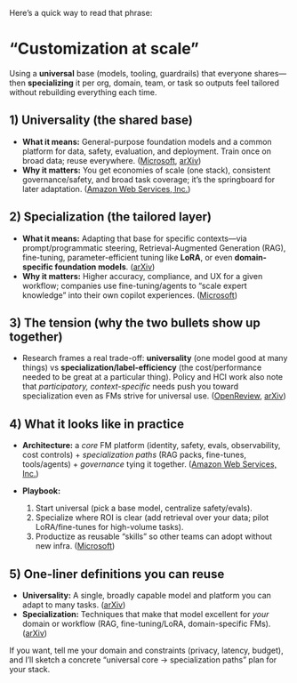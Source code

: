 Here’s a quick way to read that phrase:

# “Customization at scale”

Using a **universal** base (models, tooling, guardrails) that everyone shares—then **specializing** it per org, domain, team, or task so outputs feel tailored without rebuilding everything each time.

## 1) Universality (the shared base)

* **What it means:** General-purpose foundation models and a common platform for data, safety, evaluation, and deployment. Train once on broad data; reuse everywhere. ([Microsoft][1], [arXiv][2])
* **Why it matters:** You get economies of scale (one stack), consistent governance/safety, and broad task coverage; it’s the springboard for later adaptation. ([Amazon Web Services, Inc.][3])

## 2) Specialization (the tailored layer)

* **What it means:** Adapting that base for specific contexts—via prompt/programmatic steering, Retrieval-Augmented Generation (RAG), fine-tuning, parameter-efficient tuning like **LoRA**, or even **domain-specific foundation models**. ([arXiv][4])
* **Why it matters:** Higher accuracy, compliance, and UX for a given workflow; companies use fine-tuning/agents to “scale expert knowledge” into their own copilot experiences. ([Microsoft][5])

## 3) The tension (why the two bullets show up together)

* Research frames a real trade-off: **universality** (one model good at many things) vs **specialization/label-efficiency** (the cost/performance needed to be great at a particular thing). Policy and HCI work also note that *participatory, context-specific* needs push you toward specialization even as FMs strive for universal use. ([OpenReview][6], [arXiv][7])

## 4) What it looks like in practice

* **Architecture:** a *core* FM platform (identity, safety, evals, observability, cost controls) + *specialization paths* (RAG packs, fine-tunes, tools/agents) + *governance* tying it together. ([Amazon Web Services, Inc.][3])
* **Playbook:**

  1. Start universal (pick a base model, centralize safety/evals).
  2. Specialize where ROI is clear (add retrieval over your data; pilot LoRA/fine-tunes for high-volume tasks).
  3. Productize as reusable “skills” so other teams can adopt without new infra. ([Microsoft][5])

## 5) One-liner definitions you can reuse

* **Universality:** A single, broadly capable model and platform you can adapt to many tasks. ([arXiv][2])
* **Specialization:** Techniques that make that model excellent for *your* domain or workflow (RAG, fine-tuning/LoRA, domain-specific FMs). ([arXiv][4])

If you want, tell me your domain and constraints (privacy, latency, budget), and I’ll sketch a concrete “universal core → specialization paths” plan for your stack.

[1]: https://www.microsoft.com/en-us/research/blog/ai-explainer-foundation-models-and-the-next-era-of-ai/?utm_source=chatgpt.com "AI Explainer: Foundation models ​and the next era of AI"
[2]: https://arxiv.org/abs/2108.07258?utm_source=chatgpt.com "On the Opportunities and Risks of Foundation Models"
[3]: https://aws.amazon.com/blogs/machine-learning/architect-a-mature-generative-ai-foundation-on-aws/?utm_source=chatgpt.com "Architect a mature generative AI foundation on AWS"
[4]: https://arxiv.org/html/2501.00365v1?utm_source=chatgpt.com "Low-Rank Adaptation for Foundation Models"
[5]: https://www.microsoft.com/en-us/worklab/fine-tuning-is-the-secret-to-scaling-expert-knowledge-across-your-company?utm_source=chatgpt.com "Fine-tuning is the secret to scaling expert knowledge ..."
[6]: https://openreview.net/forum?id=rvsbw2YthH_&utm_source=chatgpt.com "The Trade-off between Universality and Label Efficiency of..."
[7]: https://arxiv.org/html/2405.19479v1?utm_source=chatgpt.com "Participation in the Age of Foundation Models"
